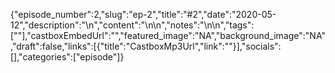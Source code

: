 {"episode_number":2,"slug":"ep-2","title":"#2","date":"2020-05-12","description":"\n","content":"\n\n","notes":"\n\n","tags":[""],"castboxEmbedUrl":"","featured_image":"NA","background_image":"NA","draft":false,"links":[{"title":"CastboxMp3Url","link":""}],"socials":[],"categories":["episode"]}